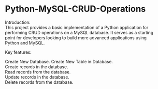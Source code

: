 # Python-MySQL-CRUD-Operations

Introduction:      
This project provides a basic implementation of a Python application for performing CRUD operations on a MySQL database. 
It serves as a starting point for developers looking to build more advanced applications using Python and MySQL.

Key features:

Create New Database.
Create New Table in Database.       
Create records in the database.                      
Read records from the database.          
Update records in the database.                  
Delete records from the database.               

